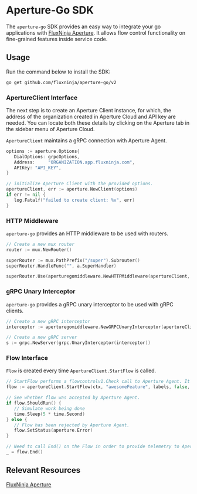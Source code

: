 # Aperture-Go SDK

The `aperture-go` SDK provides an easy way to integrate your go applications
with [FluxNinja Aperture](https://github.com/fluxninja/aperture). It allows flow
control functionality on fine-grained features inside service code.

## Usage

Run the command below to install the SDK:

```bash
go get github.com/fluxninja/aperture-go/v2
```

### ApertureClient Interface

The next step is to create an Aperture Client instance, for which, the address
of the organization created in Aperture Cloud and API key are needed. You can
locate both these details by clicking on the Aperture tab in the sidebar menu of
Aperture Cloud.

`ApertureClient` maintains a gRPC connection with Aperture Agent.

```go
options := aperture.Options{
   DialOptions: grpcOptions,
   Address:     "ORGANIZATION.app.fluxninja.com",
   APIKey: "API_KEY",
}

// initialize Aperture Client with the provided options.
apertureClient, err := aperture.NewClient(options)
if err != nil {
   log.Fatalf("failed to create client: %v", err)
}
```

### HTTP Middleware

`aperture-go` provides an HTTP middleware to be used with routers.

```go
// Create a new mux router
router := mux.NewRouter()

superRouter := mux.PathPrefix("/super").Subrouter()
superRouter.HandleFunc("", a.SuperHandler)

superRouter.Use(aperturegomiddleware.NewHTTPMiddleware(apertureClient, "awesomeFeature", nil, nil, false, 2000*time.Millisecond).Handle)
```

### gRPC Unary Interceptor

`aperture-go` provides a gRPC unary interceptor to be used with gRPC clients.

```go
// Create a new gRPC interceptor
interceptor := aperturegomiddleware.NewGRPCUnaryInterceptor(apertureClient, "awesomeFeature", nil, false, 2000*time.Millisecond)

// Create a new gRPC server
s := grpc.NewServer(grpc.UnaryInterceptor(interceptor))
```

### Flow Interface

`Flow` is created every time `ApertureClient.StartFlow` is called.

```go
// StartFlow performs a flowcontrolv1.Check call to Aperture Agent. It returns a Flow object.
flow := apertureClient.StartFlow(ctx, "awesomeFeature", labels, false, 200 * time.Millisecond)

// See whether flow was accepted by Aperture Agent.
if flow.ShouldRun() {
   // Simulate work being done
   time.Sleep(5 * time.Second)
} else {
   // Flow has been rejected by Aperture Agent.
   flow.SetStatus(aperture.Error)
}

// Need to call End() on the Flow in order to provide telemetry to Aperture Agent for completing the control loop. SetStatus() method of Flow object can be used to capture whether the Flow was successful or resulted in an error. If not set, status defaults to OK.
_ = flow.End()
```

## Relevant Resources

[FluxNinja Aperture](https://github.com/fluxninja/aperture)
